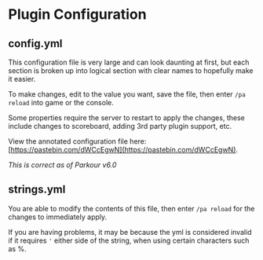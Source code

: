 Plugin Configuration
======

## config.yml

This configuration file is very large and can look daunting at first, but each section is broken up into logical section with clear names to hopefully make it easier.

To make changes, edit to the value you want, save the file, then enter `/pa reload` into game or the console.

Some properties require the server to restart to apply the changes, these include changes to scoreboard, adding 3rd party plugin support, etc.

View the annotated configuration file here: [https://pastebin.com/dWCcEgwN](https://pastebin.com/dWCcEgwN).

_This is correct as of Parkour v6.0_

## strings.yml

You are able to modify the contents of this file, then enter `/pa reload` for the changes to immediately apply.

If you are having problems, it may be because the yml is considered invalid if it requires `'` either side of the string, when using certain characters such as %.
